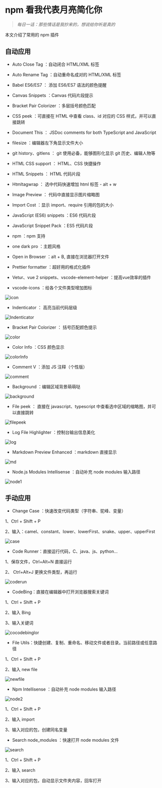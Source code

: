 # npm 看我代表月亮简化你

> _每日一话：那些情话是我抄来的，想说给你听是真的_

本文介绍了常用的 npm 插件

## 自动应用

- Auto Close Tag ：自动闭合 HTML/XML 标签

- Auto Rename Tag ：自动重命名成对的 HTML/XML 标签

- Babel ES6/ES7 ： 添加 ES6/ES7 语法的颜色提醒

- Canvas Snippets ：Canvas 代码片段提示

- Bracket Pair Colorizer ：多层括号颜色匹配

- CSS peek ：可直接在 HTML 中查看 class、id 对应的 CSS 样式，并可以直接跳转

- Document This ： JSDoc comments for both TypeScript and JavaScript

- filesize ：编辑器左下角显示文件大小

- git history、gitlens ： git 使用必备，能够图形化显示 git 历史、编辑人物等

- HTML CSS support ： HTML、CSS 快捷操作

- HTML Snippets ： HTML 代码片段

- Htmltagwrap ： 选中代码快速增加 html 标签 - alt + w

- Image Preview ： 代码中直接显示图片缩略图

- Import Cost ：显示 import、require 引用的包的大小

- JavaScript (ES6) snippets ：ES6 代码片段

- JavaScript Snippet Pack ：ES5 代码片段

- npm ：npm 支持

- one dark pro ：主题风格

- Open in Browser ：alt + B, 直接在浏览器打开文件

- Prettier formatter ：超好用的格式化插件

- Vetur、vue 2 snippets、vscode-element-helper ：提高vue效率的插件

- vscode-icons ：给各个文件类型增加图标

![icon](./icon.png)

- Indenticator ： 高亮当前代码层级

![Indenticator](./Indenticator.png)

- Bracket Pair Colorizer ： 括号匹配颜色提示

![color](./color.png)

- Color Info ：CSS 颜色显示

![colorInfo](./colorInfo.png)

- Comment V ：添加 JS 注释（个性版）

![comment](./comment.png)

- Background ：编辑区域背景萌萌哒

![background](./background.gif)

- File peek ： 直接在 javascript、typescript 中查看选中区域的缩略图，并可以直接跳转

![filepeek](./filepeek.gif)

- Log File Highlighter ：控制台输出信息美化

![log](./log.png)

- Markdown Preview Enhanced ：markdown 直接显示

![md](./md.png)

- Node.js Modules Intellisense ：自动补充 node modules 输入路径

![node1](./node1.gif)

## 手动应用

- Change Case ：快速改变代码类型（字符串、驼峰、变量）

1、Ctrl + Shift + P

2、输入：camel、constant、lower、lowerFirst、snake、upper、upperFirst

![case](./case.gif)

- Code Runner：直接运行代码，C、java、js、python...

1、保存文件，Ctrl+Alt+N 直接运行

2、 Ctrl+Alt+J 更换文件类型，再运行

![coderun](./coderun.gif)

- CodeBing：直接在编辑器中打开浏览器搜索关键词

1、Ctrl + Shift + P

2、输入 Bing

3、输入关键词

![cocodebinglor](./codebing.png)

- File Utils：快捷创建、复制、重命名、移动文件或者目录。当前路径或任意路径

1、Ctrl + Shift + P

2、输入 new file

![newfile](./newfile.png)

- Npm Intellisense ：自动补充 node modules 输入路径

![node2](./node2.gif)

1、Ctrl + Shift + P

2、输入 import

3、输入对应的包，创建同名变量

- Search node_modules ：快速打开 node modules 文件

![search](./search.gif)

1、Ctrl + Shift + P

2、输入 search

3、输入对应的包，自动显示文件夹内容，回车打开

